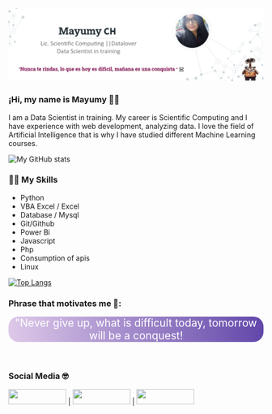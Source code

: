 <img src="https://raw.githubusercontent.com/MayumyCH/MayumyCH/main/resources/banner.png" alt="mayu"></a>

### ¡Hi, my name is Mayumy 🙋‍☠️
I am a Data Scientist in training.
My career is Scientific Computing and I have experience with web development, analyzing data.
I love the field of Artificial Intelligence that is why I have studied different Machine Learning courses.

![My GitHub stats](https://github-readme-stats.vercel.app/api?username=MayumyCH&show_icons=true&theme=dracula&count_private=true&layout=compact)

### 👩‍💻 **My Skills** 

- Python
- VBA Excel / Excel
- Database / Mysql
- Git/Github
- Power Bi
- Javascript
- Php
- Consumption of apis
- Linux

[![Top Langs](https://github-readme-stats.vercel.app/api/top-langs/?username=MayumyCH&theme=dracula)](https://github.com/MayumyCH/github-readme-stats)

### **Phrase that motivates me** 🌟:

<div style="background: linear-gradient(to right,#dec9e9, #6247aa); color:white; font-size:150%; text-align:Center; border-radius: 20px 20px; margin: 0px 0px 0px 0px">  "Never give up, what is difficult today, tomorrow will be a conquest!  </div>

<br>
<br>

### **Social Media** 🤓

<a href="https://www.linkedin.com/in/heydy-mayumy-carrasco-huaccha" target="_blank"><img src="https://img.shields.io/badge/linkedin-%230077B5.svg?&style=for-the-badge&logo=linkedin&logoColor=white" height="30" width="114"></a> | <a href="https://twitter.com/MayumyCH" target="_blank"><img src="https://img.shields.io/badge/twitter-%231DA1F2.svg?&style=for-the-badge&logo=twitter&logoColor=white" height="30" width="114"></a> | <a href="https://www.instagram.com/mayumych/" target="_blank"><img src="https://img.shields.io/badge/instagram-%23E4405F.svg?&style=for-the-badge&logo=instagram&logoColor=white" height="30" width="114"></a>
 

